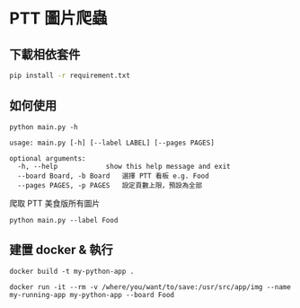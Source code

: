 # PTT 圖片爬蟲

## 下載相依套件
```bash
pip install -r requirement.txt
```

## 如何使用
```
python main.py -h

usage: main.py [-h] [--label LABEL] [--pages PAGES]

optional arguments:
  -h, --help            show this help message and exit
  --board Board, -b Board   選擇 PTT 看板 e.g. Food
  --pages PAGES, -p PAGES   設定頁數上限，預設為全部
```

爬取 PTT 美食版所有圖片
```
python main.py --label Food
```

## 建置 docker & 執行
```
docker build -t my-python-app .

docker run -it --rm -v /where/you/want/to/save:/usr/src/app/img --name my-running-app my-python-app --board Food
```
